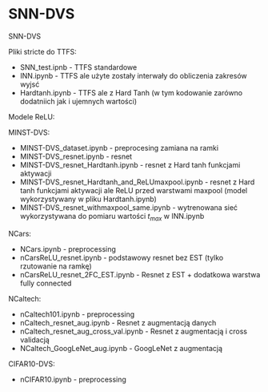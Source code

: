 # SNN-DVS
SNN-DVS

Pliki stricte do TTFS:

* SNN_test.ipnb - TTFS standardowe
* INN.ipynb - TTFS ale użyte zostały interwały do obliczenia zakresów wyjsć
* Hardtanh.ipynb - TTFS ale z Hard Tanh (w tym kodowanie zarówno dodatniich jak i ujemnych wartości)

Modele ReLU:

MINST-DVS:
* MINST-DVS_dataset.ipynb - preprocesing zamiana na ramki
* MINST-DVS_resnet.ipynb - resnet
* MINST-DVS_resnet_Hardtanh.ipynb - resnet z Hard tanh funkcjami aktywacji
* MINST-DVS_resnet_Hardtanh_and_ReLUmaxpool.ipynb - resnet z Hard tanh funkcjami aktywacji ale ReLU przed warstwami maxpool (model wykorzystywany w pliku Hardtanh.ipynb)
* MINST-DVS_resnet_withmaxpool_same.ipynb - wytrenowana sieć wykorzystywana do pomiaru wartości $t_{max}$ w INN.ipynb

NCars:
* NCars.ipynb - preprocessing
* nCarsReLU_resnet.ipynb - podstawowy resnet bez EST (tylko rzutowanie na ramkę)
* nCarsReLU_resnet_2FC_EST.ipynb - Resnet z EST + dodatkowa warstwa fully connected

NCaltech:
* nCaltech101.ipynb - preprocessing
* nCaltech_resnet_aug.ipynb - Resnet z augmentacją danych
* nCaltech_resnet_aug_cross_val.ipynb - Resnet z augmentacją i cross validacją
* NCaltech_GoogLeNet_aug.ipynb - GoogLeNet z augmentacją

CIFAR10-DVS:
* nCIFAR10.ipynb - preprocessing
